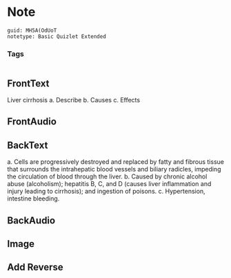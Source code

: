 # Note
```
guid: MH5A(OdUoT
notetype: Basic Quizlet Extended
```

### Tags
```
```

## FrontText
Liver cirrhosis
a. Describe
b. Causes
c. Effects

## FrontAudio


## BackText
a. Cells are progressively destroyed and replaced by fatty and fibrous tissue that surrounds the intrahepatic blood vessels and biliary radicles, impeding the circulation of blood through the liver. 
b. Caused by chronic alcohol abuse (alcoholism); hepatitis B, C, and D (causes liver inflammation and injury leading to cirrhosis); and ingestion of poisons.
c. Hypertension, intestine bleeding.

## BackAudio


## Image


## Add Reverse

